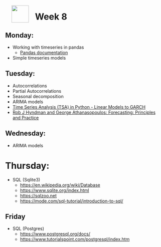 <img src="http://imgur.com/1ZcRyrc.png" style="float: left; margin: 20px; height: 55px">

# Week 8


## Monday:

- Working with timeseries in pandas
  - [Pandas documentation](https://pandas.pydata.org/pandas-docs/stable/user_guide/timeseries.html)
- Simple timeseries models

## Tuesday:

- Autocorrelations
- Partial Autocorrelations
- Seasonal decomposition
- ARIMA models
- [Time Series Analysis (TSA) in Python - Linear Models to GARCH](http://www.blackarbs.com/blog/time-series-analysis-in-python-linear-models-to-garch/11/1/2016)
- [Rob J Hyndman and George Athanasopoulos: Forecasting: Principles and Practice](https://otexts.com/fpp2/)


## Wednesday:

- ARIMA models

# Thursday:

- SQL (Sqlite3)
  - https://en.wikipedia.org/wiki/Database
  - https://www.sqlite.org/index.html
  - https://sqlzoo.net
  - https://mode.com/sql-tutorial/introduction-to-sql/

## Friday

- SQL (Postgres)
  - https://www.postgresql.org/docs/
  - https://www.tutorialspoint.com/postgresql/index.htm
